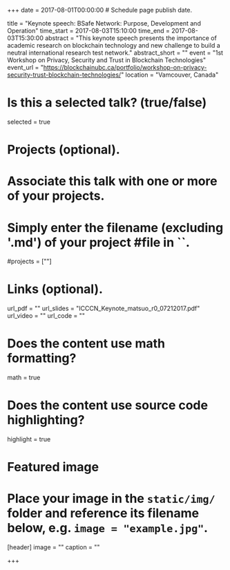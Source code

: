 +++
date = 2017-08-01T00:00:00  # Schedule page publish date.

title = "Keynote speech: BSafe Network: Purpose, Development and Operation"
time_start = 2017-08-03T15:10:00
time_end = 2017-08-03T15:30:00
abstract = "This keynote speech presents the importance of academic research on blockchain technology and new challenge to build a neutral international research test network."
abstract_short = ""
event = "1st Workshop on Privacy, Security and Trust in Blockchain Technologies"
event_url = "https://blockchainubc.ca/portfolio/workshop-on-privacy-security-trust-blockchain-technologies/"
location = "Vamcouver, Canada"

# Is this a selected talk? (true/false)
selected = true

# Projects (optional).
#   Associate this talk with one or more of your projects.
#   Simply enter the filename (excluding '.md') of your project #file in ``.
#projects = [""]

# Links (optional).
url_pdf = ""
url_slides = "ICCCN_Keynote_matsuo_r0_07212017.pdf"
url_video = ""
url_code = ""

# Does the content use math formatting?
math = true

# Does the content use source code highlighting?
highlight = true

# Featured image
# Place your image in the `static/img/` folder and reference its filename below, e.g. `image = "example.jpg"`.
[header]
image = ""
caption = ""

+++
